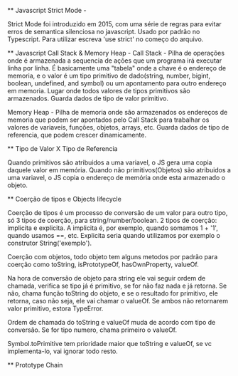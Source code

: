 ** Javascript Strict Mode -

Strict Mode foi introduzido em 2015, com uma série de regras para evitar erros de semantica silenciosa no javascript. Usado por padrão no Typescript. Para utilizar escreva 'use strict' no começo do arquivo.

** Javascript Call Stack & Memory Heap - 
Call Stack - Pilha de operações onde é armazenada a sequencia de ações que um programa irá executar linha por linha.
É basicamente uma "tabela" onde a chave é o endereço de memoria, e o valor é um tipo primitivo de dado(string, number, bigint, boolean, undefined, and symbol) ou um apontamento para outro endereço em memoria. Lugar onde todos valores de tipos primitivos são armazenados.
Guarda dados de tipo de valor primitivo.

Memory Heap - Pilha de memoria onde são armazenados os endereços de memoria que podem ser apontados pelo Call Stack para trabalhar os
valores de variaveis, funções, objetos, arrays, etc. 
Guarda dados de tipo de referencia, que podem crescer dinamicamente.

** Tipo de Valor X Tipo de Referencia

Quando primitivos são atribuidos a uma variavel, o JS gera uma copia daquele valor em memória.
Quando não primitivos(Objetos) são atribuidos a uma variavel, o JS copia o endereço de memória onde esta armazenado o objeto.

** Coerção de tipos e Objects lifecycle

Coerção de tipos é um processo de conversão de um valor para outro tipo, só 3 tipos de coerção, para string/number/boolean.
2 tipos de coerção: implicita e explicita. A implicita é, por exemplo, quando somamos 1 + '1', quando usamos ==, etc.
Explicita seria quando utilizamos por exemplo o construtor String('exemplo').

Coerção com objetos, todo objeto tem alguns metodos por padrão para coerção como toString, isPrototypeOf, hasOwnProperty,
valueOf. 

Na hora de conversão de objeto para string ele vai seguir ordem de chamada, verifica se tipo já é primitivo, se for não faz
nada e já retorna. Se não, chama função toString do objeto, e se o resultado for primitivo, ele retorna, caso não seja,
ele vai chamar o valueOf. Se ambos não retornarem valor primitivo, estora TypeError.

Ordem de chamada do toString e valueOf muda de acordo com tipo de conversão. Se for tipo numero, chama primeiro o valueOf.

Symbol.toPrimitive tem prioridade maior que toString e valueOf, se vc implementa-lo, vai ignorar todo resto.

** Prototype Chain

